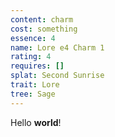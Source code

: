 ```yaml
---
content: charm
cost: something
essence: 4
name: Lore e4 Charm 1
rating: 4
requires: []
splat: Second Sunrise
trait: Lore
tree: Sage
---
```


Hello **world**!

